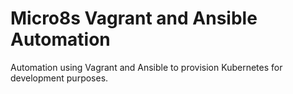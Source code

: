 # Micro8s Vagrant and Ansible Automation
Automation using Vagrant and Ansible to provision Kubernetes for development purposes.
